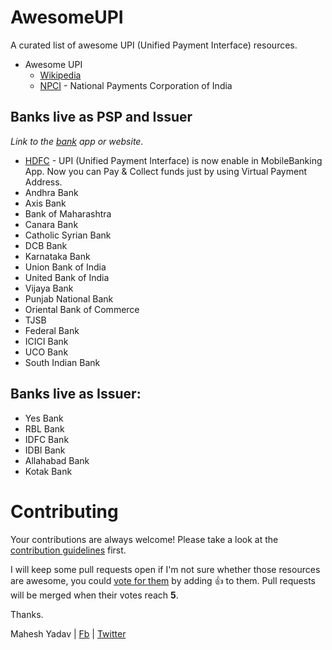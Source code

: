 # AwesomeUPI
A curated list of awesome UPI (Unified Payment Interface) resources.

- Awesome UPI
  - [Wikipedia](https://en.wikipedia.org/wiki/Unified_Payments_Interface)
  - [NPCI](http://www.npci.org.in/UPI_Background.aspx) - National Payments Corporation of India
  
## Banks live as PSP and Issuer

*Link to the [bank](http://www.npci.org.in/UPI_Livemembers.aspx) app or website.*

* [HDFC](https://play.google.com/store/apps/details?id=com.snapwork.hdfc&hl=en) - UPI (Unified Payment Interface) is now enable in MobileBanking App. Now you can Pay & Collect funds just by using Virtual Payment Address.
* Andhra Bank
* Axis Bank
* Bank of Maharashtra
* Canara Bank
* Catholic Syrian Bank
* DCB Bank
* Karnataka Bank
* Union Bank of India
* United Bank of India
* Vijaya Bank
* Punjab National Bank
* Oriental Bank of Commerce
* TJSB
* Federal Bank
* ICICI Bank
* UCO Bank
* South Indian Bank

## Banks live as Issuer:

* Yes Bank
* RBL Bank
* IDFC Bank
* IDBI Bank
* Allahabad Bank
* Kotak Bank

# Contributing

Your contributions are always welcome! Please take a look at the [contribution guidelines](https://github.com/fostinno/AwesomeUPI/blob/master/CONTRIBUTING.md) first.

I will keep some pull requests open if I'm not sure whether those resources are awesome, you could [vote for them](https://github.com/fostinno/AwesomeUPI/pulls) by adding :+1: to them. Pull requests will be merged when their votes reach **5**.

Thanks.

Mahesh Yadav | [Fb](http://facebook.com/maheshkumaryadav)  |  [Twitter](http://twitter.com/maheshyadav)
